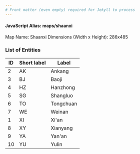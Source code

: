 ```yaml
---
# Front matter (even empty) required for Jekyll to process
---
```


#### JavaScript Alias: maps/shaanxi

Map Name: Shaanxi
Dimensions (Width x Height): 286x485





### List of Entities

ID | Short label | Label
---|---|---|
2|AK|Ankang
3|BJ|Baoji
4|HZ|Hanzhong
5|SG|Shangluo
6|TO|Tongchuan
7|WE|Weinan
1|XI|Xi'an
8|XY|Xianyang
9|YA|Yan'an
10|YU|Yulin

